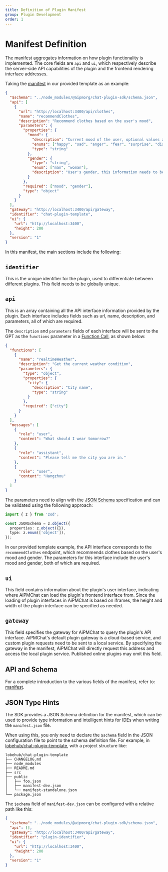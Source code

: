 ```yaml
---
title: Definition of Plugin Manifest
group: Plugin Development
order: 1
---
```


# Manifest Definition

The manifest aggregates information on how plugin functionality is implemented. The core fields are `api` and `ui`, which respectively describe the server-side API capabilities of the plugin and the frontend rendering interface addresses.

Taking the [manifest](https://github.com/lobehub/chat-plugin-template/blob/main/public/manifest-dev.json) in our provided template as an example:

```json
{
  "$schema": "../node_modules/@aipmorg/chat-plugin-sdk/schema.json",
  "api": [
    {
      "url": "http://localhost:3400/api/clothes",
      "name": "recommendClothes",
      "description": "Recommend clothes based on the user's mood",
      "parameters": {
        "properties": {
          "mood": {
            "description": "Current mood of the user, optional values are: happy, sad, anger, fear, surprise, disgust",
            "enums": ["happy", "sad", "anger", "fear", "surprise", "disgust"],
            "type": "string"
          },
          "gender": {
            "type": "string",
            "enum": ["man", "woman"],
            "description": "User's gender, this information needs to be obtained from the user"
          }
        },
        "required": ["mood", "gender"],
        "type": "object"
      }
    }
  ],
  "gateway": "http://localhost:3400/api/gateway",
  "identifier": "chat-plugin-template",
  "ui": {
    "url": "http://localhost:3400",
    "height": 200
  },
  "version": "1"
}
```

In this manifest, the main sections include the following:

## `identifier`

This is the unique identifier for the plugin, used to differentiate between different plugins. This field needs to be globally unique.

## `api`

This is an array containing all the API interface information provided by the plugin. Each interface includes fields such as url, name, description, and parameters, all of which are required.

The `description` and `parameters` fields of each interface will be sent to the GPT as the `functions` parameter in a [Function Call](https://sspai.com/post/81986), as shown below:

```json
{
  "functions": [
    {
      "name": "realtimeWeather",
      "description": "Get the current weather condition",
      "parameters": {
        "type": "object",
        "properties": {
          "city": {
            "description": "City name",
            "type": "string"
          }
        },
        "required": ["city"]
      }
    }
  ],
  "messages": [
    {
      "role": "user",
      "content": "What should I wear tomorrow?"
    },
    {
      "role": "assistant",
      "content": "Please tell me the city you are in."
    },
    {
      "role": "user",
      "content": "Hangzhou"
    }
  ]
}
```

The parameters need to align with the [JSON Schema](https://json-schema.org/) specification and can be validated using the following approach:

```ts
import { z } from 'zod';

const JSONSchema = z.object({
  properties: z.object({}),
  type: z.enum(['object']),
});
```

In our provided template example, the API interface corresponds to the `recommendClothes` endpoint, which recommends clothes based on the user's mood and gender. The parameters for this interface include the user's mood and gender, both of which are required.

## `ui`

This field contains information about the plugin's user interface, indicating where AiPMChat can load the plugin's frontend interface from. Since the loading of plugin interfaces in AiPMChat is based on iframes, the height and width of the plugin interface can be specified as needed.

## `gateway`

This field specifies the gateway for AiPMChat to query the plugin's API interface. AiPMChat's default plugin gateway is a cloud-based service, and custom plugin requests need to be sent to a local service. By specifying the gateway in the manifest, AiPMChat will directly request this address and access the local plugin service. Published online plugins may omit this field.

## API and Schema

For a complete introduction to the various fields of the manifest, refer to: [manifest](/api/plugin-manifest).

## JSON Type Hints

The SDK provides a JSON Schema definition for the manifest, which can be used to provide type information and intelligent hints for IDEs when writing the `manifest.json` file.

When using this, you only need to declare the `$schema` field in the JSON configuration file to point to the schema definition file. For example, in [lobehub/chat-plugin-template](https://github.com/lobehub/chat-plugin-template/blob/main/public/manifest-dev.json), with a project structure like:

```plaintext
lobehub/chat-plugin-template
├── CHANGELOG.md
├── node_modules
├── README.md
├── src
├── public
│   ├── foo.json
│   ├── manifest-dev.json
│   └── manifest-standalone.json
└── package.json
```

The `$schema` field of `manifest-dev.json` can be configured with a relative path like this:

```json filename=manifest-dev.json
{
  "$schema": "../node_modules/@aipmorg/chat-plugin-sdk/schema.json",
  "api": [],
  "gateway": "http://localhost:3400/api/gateway",
  "identifier": "plugin-identifier",
  "ui": {
    "url": "http://localhost:3400",
    "height": 200
  },
  "version": "1"
}
```
